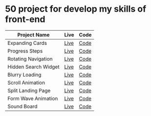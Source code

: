 # 50 project for develop my skills of front-end

| Project Name         | Live                                                                       | Code                                                                                 |
| -------------------- | -------------------------------------------------------------------------- | ------------------------------------------------------------------------------------ |
| Expanding Cards      | [Live](https://ulascan54.github.io/frontendskills/1_expanding_cards/)      | [Code](https://github.com/ulascan54/frontendskills/tree/main/1_expanding_cards)      |
| Progress Steps       | [Live](https://ulascan54.github.io/frontendskills/2_progress_steps/)       | [Code](https://github.com/ulascan54/frontendskills/tree/main/2_progress_steps)       |
| Rotating Navigation  | [Live](https://ulascan54.github.io/frontendskills/3_rotating_navigation/)  | [Code](https://github.com/ulascan54/frontendskills/tree/main/3_rotating_navigation)  |
| Hidden Search Widget | [Live](https://ulascan54.github.io/frontendskills/4_hidden_search_widget/) | [Code](https://github.com/ulascan54/frontendskills/tree/main/4_hidden_search_widget) |
| Blurry Loading       | [Live](https://ulascan54.github.io/frontendskills/5_blurry_loading/)       | [Code](https://github.com/ulascan54/frontendskills/tree/main/5_blurry_loading)       |
| Scroll Animation     | [Live](https://ulascan54.github.io/frontendskills/6_scroll_animation/)     | [Code](https://github.com/ulascan54/frontendskills/tree/main/6_scroll_animation)     |
| Split Landing Page   | [Live](https://ulascan54.github.io/frontendskills/7_split_landing_page/)   | [Code](https://github.com/ulascan54/frontendskills/tree/main/7_split_landing_page)   |
| Form Wave Animation  | [Live](https://ulascan54.github.io/frontendskills/8_form_wave_animation/)  | [Code](https://github.com/ulascan54/frontendskills/tree/main/8_form_wave_animation)  |
| Sound Board          | [Live](https://ulascan54.github.io/frontendskills/9_sound_board/)          | [Code](https://github.com/ulascan54/frontendskills/tree/main/9_sound_board)          |
